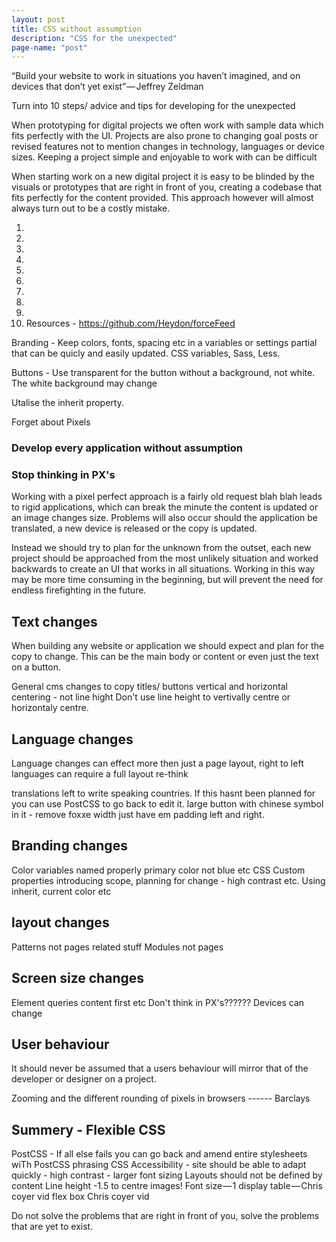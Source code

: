 ```yaml
---
layout: post
title: CSS without assumption
description: "CSS for the unexpected"
page-name: "post"
---
```


“Build your website to work in situations you haven’t imagined, and on devices that don’t yet exist” — Jeffrey Zeldman

Turn into 10 steps/ advice and tips for developing for the unexpected

When prototyping for digital projects we often work with sample data which fits perfectly with the UI. Projects are also prone to changing goal posts or revised features not to mention changes in technology, languages or device sizes. Keeping a project simple and enjoyable to work with can be difficult 

When starting work on a new digital project it is easy to be blinded by the visuals or prototypes that are right in front of
you, creating a codebase that fits perfectly for the content provided. This approach however will almost always
turn out to be a costly mistake.



1)
2)
3)
4)
5)
6)
7)
8)
9)
10) Resources - https://github.com/Heydon/forceFeed






Branding - Keep colors, fonts, spacing etc in a variables or settings partial that can be quicly and easily updated. CSS variables, Sass, Less.

Buttons - Use transparent for the button without a background, not white. The white background may change

Utalise the inherit property.

Forget about Pixels



### Develop every application without assumption



### Stop thinking in PX's

Working with a pixel perfect approach is a fairly old request  blah blah leads to rigid applications, which can break the minute the content
is updated or an image changes size. Problems will also occur should the application be translated, a
new device is released or the copy is updated.

Instead we should try to plan for the unknown from the outset, each new project should be approached from
the most unlikely situation and worked backwards to create an UI that works in all situations. Working in
this way may be more time consuming in the beginning, but will prevent the need for endless firefighting in
the future.


## Text changes

When building any website or application we should expect and plan for the copy to change. This can be
the main body or content or even just the text on a button.

General cms changes to copy
titles/ buttons vertical and horizontal centering - not line hight
Don't use line height to vertivally centre or horizontaly centre.









## Language changes

Language changes can effect more then just a page layout, right to left languages can require a full layout
re-think

translations
left to write speaking countries.
If this hasnt been planned for you can use PostCSS to go back to edit it.
large button with chinese symbol in it - remove foxxe width just have em padding left and right.




## Branding changes

Color variables named properly
primary color not blue etc
CSS Custom properties introducing scope, planning for change - high contrast etc.
Using inherit, current color etc




## layout changes
Patterns not pages related stuff
Modules not pages




## Screen size changes
Element queries
content first etc
Don't think in PX's??????
Devices can change




## User behaviour

It should never be assumed that a users behaviour will mirror that of the developer or designer on a
project.


Zooming and the different rounding of pixels in browsers ------ Barclays




## Summery - Flexible CSS
PostCSS - If all else fails you can go back and amend entire stylesheets wiTh PostCSS phrasing CSS
Accessibility - site should be able to adapt quickly - high contrast - larger font sizing
Layouts should not be defined by content
Line height -1.5 to centre images!
Font size — 1
display table — Chris coyer vid
flex box Chris coyer vid

Do not solve the problems that are right in front of you, solve the problems that are yet to exist.

